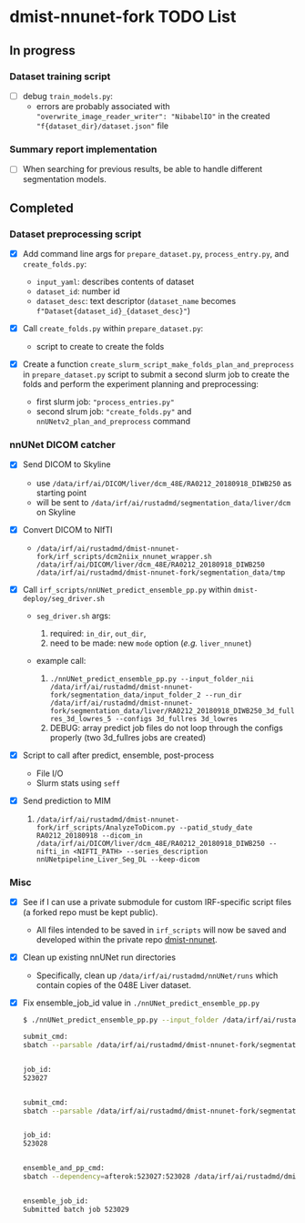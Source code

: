 # dmist-nnunet-fork TODO List

## In progress

### Dataset training script

- [ ] debug `train_models.py`:
  - errors are probably associated with `"overwrite_image_reader_writer": "NibabelIO"` in the created `"f{dataset_dir}/dataset.json"` file

### Summary report implementation

- [ ] When searching for previous results, be able to handle different segmentation models.

## Completed

### Dataset preprocessing script

- [X] Add command line args for `prepare_dataset.py`, `process_entry.py`, and `create_folds.py`:
  - `input_yaml`: describes contents of dataset
  - `dataset_id`: number id
  - `dataset_desc`: text descriptor (`dataset_name` becomes `f"Dataset{dataset_id}_{dataset_desc}"`)

- [X] Call `create_folds.py` within `prepare_dataset.py`:
  - script to create to create the folds

- [X] Create a function `create_slurm_script_make_folds_plan_and_preprocess` in `prepare_dataset.py` script to submit a second slurm job to create the folds and perform the experiment planning and preprocessing:
  - first slurm job: `"process_entries.py"`
  - second slrum job: `"create_folds.py"` and `nnUNetv2_plan_and_preprocess` command

### nnUNet DICOM catcher

- [X] Send DICOM to Skyline

  - use `/data/irf/ai/DICOM/liver/dcm_48E/RA0212_20180918_DIWB250` as starting point
  - will be sent to `/data/irf/ai/rustadmd/segmentation_data/liver/dcm` on Skyline

- [x] Convert DICOM to NIfTI

  - `/data/irf/ai/rustadmd/dmist-nnunet-fork/irf_scripts/dcm2niix_nnunet_wrapper.sh /data/irf/ai/DICOM/liver/dcm_48E/RA0212_20180918_DIWB250 /data/irf/ai/rustadmd/dmist-nnunet-fork/segmentation_data/tmp`

- [X] Call `irf_scripts/nnUNet_predict_ensemble_pp.py` within `dmist-deploy/seg_driver.sh`

  - `seg_driver.sh` args:
     1. required: `in_dir`, `out_dir`,
     2. need to  be made: new `mode` option (*e.g.* `liver_nnunet`)

  - example call:

     1. `./nnUNet_predict_ensemble_pp.py --input_folder_nii /data/irf/ai/rustadmd/dmist-nnunet-fork/segmentation_data/input_folder_2 --run_dir /data/irf/ai/rustadmd/dmist-nnunet-fork/segmentation_data/liver/RA0212_20180918_DIWB250_3d_fullres_3d_lowres_5 --configs 3d_fullres 3d_lowres`
     2. DEBUG: array predict job files do not loop through the configs properly (two 3d_fullres jobs are created)
- [X] Script to call after predict, ensemble, post-process

  - File I/O
  - Slurm stats using `seff`

- [X] Send prediction to MIM

  1. `/data/irf/ai/rustadmd/dmist-nnunet-fork/irf_scripts/AnalyzeToDicom.py --patid_study_date RA0212_20180918 --dicom_in /data/irf/ai/DICOM/liver/dcm_48E/RA0212_20180918_DIWB250 --nifti_in <NIFTI_PATH> --series_description nnUNetpipeline_Liver_Seg_DL --keep-dicom`

### Misc

- [x] See if I can use a private submodule for custom IRF-specific script files (a forked repo must be kept public).
  
  - All files intended to be saved in `irf_scripts` will now be saved and developed within the private repo [dmist-nnunet](https://github.com/niaid/dmist-nnunet).

- [x] Clean up existing nnUNet run directories

  - Specifically, clean up `/data/irf/ai/rustadmd/nnUNet/runs` which contain copies of the 048E Liver dataset.

- [x] Fix ensemble_job_id value in `./nnUNet_predict_ensemble_pp.py`

  ```bash
  $ ./nnUNet_predict_ensemble_pp.py --input_folder /data/irf/ai/rustadmd/dmist-nnunet-fork/segmentation_data/input_folder --run_dir /data/irf/ai/rustadmd/dmist-nnunet-fork/segmentation_data/liver/RA0212_20180918_DIWB250_3d_fullres_3d_lowres --configs 3d_fullres 3d_lowres

  submit_cmd:
  sbatch --parsable /data/irf/ai/rustadmd/dmist-nnunet-fork/segmentation_data/liver/RA0212_20180918_DIWB250_3d_fullres_3d_lowres/nnUNet_array_predict_3d_fullres.slurm


  job_id:
  523027


  submit_cmd:
  sbatch --parsable /data/irf/ai/rustadmd/dmist-nnunet-fork/segmentation_data/liver/RA0212_20180918_DIWB250_3d_fullres_3d_lowres/nnUNet_array_predict_3d_lowres.slurm


  job_id:
  523028


  ensemble_and_pp_cmd:
  sbatch --dependency=afterok:523027:523028 /data/irf/ai/rustadmd/dmist-nnunet-fork/segmentation_data/liver/RA0212_20180918_DIWB250_3d_fullres_3d_lowres/nnUNet_ensemble_and_pp.slurm


  ensemble_job_id:
  Submitted batch job 523029
  ```
